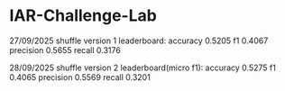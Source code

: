 # IAR-Challenge-Lab

27/09/2025 shuffle version 1 leaderboard: 
accuracy	0.5205
f1	0.4067
precision	0.5655
recall	0.3176

28/09/2025 shuffle version 2 leaderboard(micro f1): 
accuracy	0.5275
f1	0.4065
precision	0.5569
recall	0.3201

